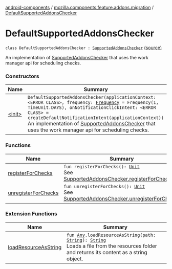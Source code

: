 [android-components](../../index.md) / [mozilla.components.feature.addons.migration](../index.md) / [DefaultSupportedAddonsChecker](./index.md)

# DefaultSupportedAddonsChecker

`class DefaultSupportedAddonsChecker : `[`SupportedAddonsChecker`](../-supported-addons-checker/index.md) [(source)](https://github.com/mozilla-mobile/android-components/blob/master/components/feature/addons/src/main/java/mozilla/components/feature/addons/migration/SupportedAddonsChecker.kt#L70)

An implementation of [SupportedAddonsChecker](../-supported-addons-checker/index.md) that uses the work manager api for scheduling checks.

### Constructors

| Name | Summary |
|---|---|
| [&lt;init&gt;](-init-.md) | `DefaultSupportedAddonsChecker(applicationContext: <ERROR CLASS>, frequency: `[`Frequency`](../-supported-addons-checker/-frequency/index.md)` = Frequency(1, TimeUnit.DAYS), onNotificationClickIntent: <ERROR CLASS> = createDefaultNotificationIntent(applicationContext))`<br>An implementation of [SupportedAddonsChecker](../-supported-addons-checker/index.md) that uses the work manager api for scheduling checks. |

### Functions

| Name | Summary |
|---|---|
| [registerForChecks](register-for-checks.md) | `fun registerForChecks(): `[`Unit`](https://kotlinlang.org/api/latest/jvm/stdlib/kotlin/-unit/index.html)<br>See [SupportedAddonsChecker.registerForChecks](../-supported-addons-checker/register-for-checks.md) |
| [unregisterForChecks](unregister-for-checks.md) | `fun unregisterForChecks(): `[`Unit`](https://kotlinlang.org/api/latest/jvm/stdlib/kotlin/-unit/index.html)<br>See [SupportedAddonsChecker.unregisterForChecks](../-supported-addons-checker/unregister-for-checks.md) |

### Extension Functions

| Name | Summary |
|---|---|
| [loadResourceAsString](../../mozilla.components.support.test.file/kotlin.-any/load-resource-as-string.md) | `fun `[`Any`](https://kotlinlang.org/api/latest/jvm/stdlib/kotlin/-any/index.html)`.loadResourceAsString(path: `[`String`](https://kotlinlang.org/api/latest/jvm/stdlib/kotlin/-string/index.html)`): `[`String`](https://kotlinlang.org/api/latest/jvm/stdlib/kotlin/-string/index.html)<br>Loads a file from the resources folder and returns its content as a string object. |

